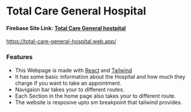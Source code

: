 # Total Care General Hospital #

 #### Firebase Site Link:  [Total Care General hostpital](https://total-care-general-hospital.web.app/)
 <https://total-care-general-hospital.web.app/>
 
### Features
* This Webpage is made with [React](https://reactjs.org/) and [Tailwind](https://tailwindcss.com/) 
* It has some basic information about the Hospital and how much they charge if you want to take an appointment.
* Navigaion bar takes your to different routes.
* Each Section in the home page also takes your to different route.
* The website is resposive upto sm breakpoint that tailwind provides.
 
